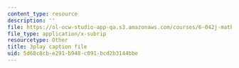 ```yaml
---
content_type: resource
description: ''
file: https://ol-ocw-studio-app-qa.s3.amazonaws.com/courses/6-042j-mathematics-for-computer-science-spring-2015/5d68c8cbe291b948c091bcd2b3144bbe_nwpzBE9IwJQ.srt
file_type: application/x-subrip
resourcetype: Other
title: 3play caption file
uid: 5d68c8cb-e291-b948-c091-bcd2b3144bbe
---
```

